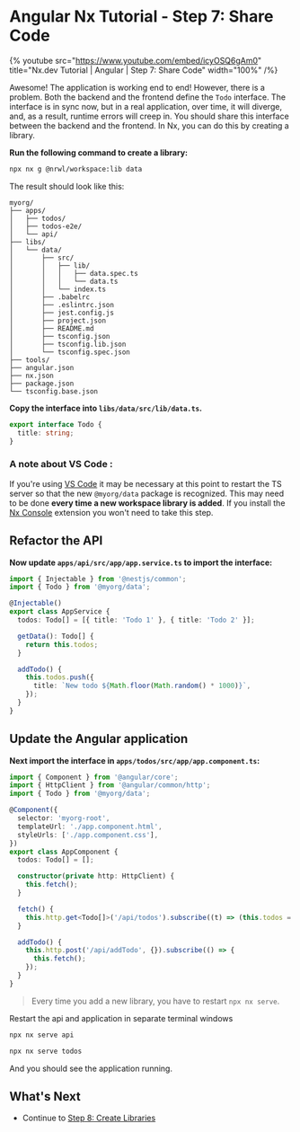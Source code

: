 # Angular Nx Tutorial - Step 7: Share Code

{% youtube
src="https://www.youtube.com/embed/icyOSQ6gAm0"
title="Nx.dev Tutorial | Angular | Step 7: Share Code"
width="100%" /%}

Awesome! The application is working end to end! However, there is a problem. Both the backend and the frontend define the `Todo` interface. The interface is in sync now, but in a real application, over time, it will diverge, and, as a result, runtime errors will creep in. You should share this interface between the backend and the frontend. In Nx, you can do this by creating a library.

**Run the following command to create a library:**

```bash
npx nx g @nrwl/workspace:lib data
```

The result should look like this:

```treeview
myorg/
├── apps/
│   ├── todos/
│   ├── todos-e2e/
│   └── api/
├── libs/
│   └── data/
│       ├── src/
│       │   ├── lib/
│       │   │   ├── data.spec.ts
│       │   │   └── data.ts
│       │   └── index.ts
│       ├── .babelrc
│       ├── .eslintrc.json
│       ├── jest.config.js
│       ├── project.json
│       ├── README.md
│       ├── tsconfig.json
│       ├── tsconfig.lib.json
│       └── tsconfig.spec.json
├── tools/
├── angular.json
├── nx.json
├── package.json
└── tsconfig.base.json
```

**Copy the interface into `libs/data/src/lib/data.ts`.**

```typescript
export interface Todo {
  title: string;
}
```

### A note about VS Code :

If you're using [VS Code](https://code.visualstudio.com/) it may be necessary at this point to restart the TS server so that the new `@myorg/data` package is recognized. This may need to be done **every time a new workspace library is added**. If you install the [Nx Console](/using-nx/console) extension you won't need to take this step.

## Refactor the API

**Now update `apps/api/src/app/app.service.ts` to import the interface:**

```typescript
import { Injectable } from '@nestjs/common';
import { Todo } from '@myorg/data';

@Injectable()
export class AppService {
  todos: Todo[] = [{ title: 'Todo 1' }, { title: 'Todo 2' }];

  getData(): Todo[] {
    return this.todos;
  }

  addTodo() {
    this.todos.push({
      title: `New todo ${Math.floor(Math.random() * 1000)}`,
    });
  }
}
```

## Update the Angular application

**Next import the interface in `apps/todos/src/app/app.component.ts`:**

```typescript
import { Component } from '@angular/core';
import { HttpClient } from '@angular/common/http';
import { Todo } from '@myorg/data';

@Component({
  selector: 'myorg-root',
  templateUrl: './app.component.html',
  styleUrls: ['./app.component.css'],
})
export class AppComponent {
  todos: Todo[] = [];

  constructor(private http: HttpClient) {
    this.fetch();
  }

  fetch() {
    this.http.get<Todo[]>('/api/todos').subscribe((t) => (this.todos = t));
  }

  addTodo() {
    this.http.post('/api/addTodo', {}).subscribe(() => {
      this.fetch();
    });
  }
}
```

> Every time you add a new library, you have to restart `npx nx serve`.

Restart the api and application in separate terminal windows

```bash
npx nx serve api
```

```bash
npx nx serve todos
```

And you should see the application running.

## What's Next

- Continue to [Step 8: Create Libraries](/angular-tutorial/08-create-libs)
